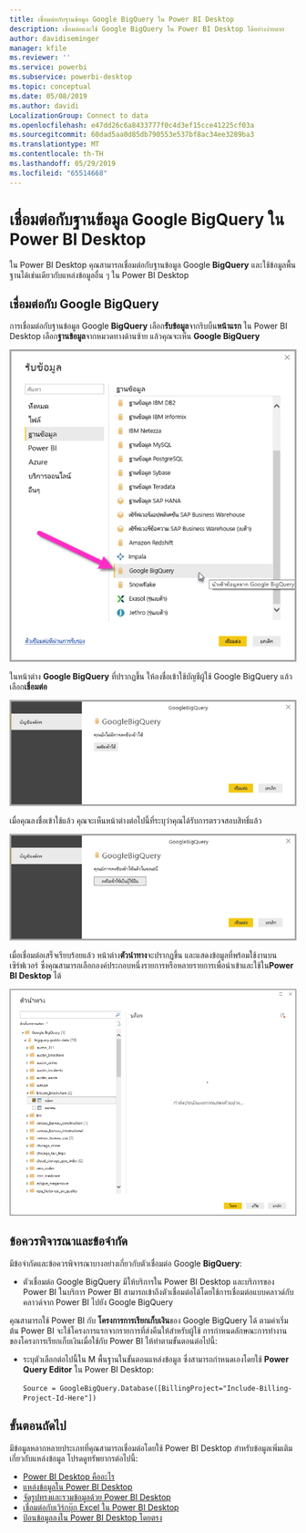 ```yaml
---
title: เชื่อมต่อกับฐานข้อมูล Google BigQuery ใน Power BI Desktop
description: เชื่อมต่อและใช้ Google BigQuery ใน Power BI Desktop ได้อย่างง่ายดาย
author: davidiseminger
manager: kfile
ms.reviewer: ''
ms.service: powerbi
ms.subservice: powerbi-desktop
ms.topic: conceptual
ms.date: 05/08/2019
ms.author: davidi
LocalizationGroup: Connect to data
ms.openlocfilehash: e47dd26c6a8433777f0c4d3ef15cce41225cf03a
ms.sourcegitcommit: 60dad5aa0d85db790553e537bf8ac34ee3289ba3
ms.translationtype: MT
ms.contentlocale: th-TH
ms.lasthandoff: 05/29/2019
ms.locfileid: "65514668"
---
```

# <a name="connect-to-a-google-bigquery-database-in-power-bi-desktop"></a>เชื่อมต่อกับฐานข้อมูล Google BigQuery ใน Power BI Desktop
ใน Power BI Desktop คุณสามารถเชื่อมต่อกับฐานข้อมูล Google **BigQuery** และใช้ข้อมูลพื้นฐานได้เช่นเดียวกับแหล่งข้อมูลอื่น ๆ ใน Power BI Desktop

## <a name="connect-to-google-bigquery"></a>เชื่อมต่อกับ Google BigQuery
การเชื่อมต่อกับฐานข้อมูล Google **BigQuery** เลือก**รับข้อมูล**จากริบบิ้น**หน้าแรก** ใน Power BI Desktop เลือก**ฐานข้อมูล**จากหมวดทางด้านซ้าย แล้วคุณจะเห็น **Google BigQuery**

![รับกล่องโต้ตอบข้อมูลสำหรับ Google BigQuery](media/desktop-connect-bigquery/connect_bigquery_01.png)

ในหน้าต่าง **Google BigQuery** ที่ปรากฏขึ้น ให้ลงชื่อเข้าใช้บัญชีผู้ใช้ Google BigQuery แล้วเลือก**เชื่อมต่อ**

![ลงชื่อเข้าใช้ Google BigQuery](media/desktop-connect-bigquery/connect_bigquery_02.png)

เมื่อคุณลงชื่อเข้าใช้แล้ว คุณจะเห็นหน้าต่างต่อไปนี้ที่ระบุว่าคุณได้รับการตรวจสอบสิทธิ์แล้ว 

![ลงชื่อเข้าใช้ Google](media/desktop-connect-bigquery/connect_bigquery_02b.png)

เมื่อเชื่อมต่อเสร็จเรียบร้อยแล้ว หน้าต่าง**ตัวนำทาง**จะปรากฏขึ้น และแสดงข้อมูลที่พร้อมใช้งานบนเซิร์ฟเวอร์ ซึ่งคุณสามารถเลือกองค์ประกอบหนึ่งรายการหรือหลายรายการเพื่อนำเข้าและใช้ใน**Power BI Desktop** ได้

![ข้อมูลจาก Google BigQuery](media/desktop-connect-bigquery/connect_bigquery_03.png)

## <a name="considerations-and-limitations"></a>ข้อควรพิจารณาและข้อจำกัด
มีข้อจำกัดและข้อควรพิจารณาบางอย่างเกี่ยวกับตัวเชื่อมต่อ Google **BigQuery**:

* ตัวเชื่อมต่อ Google BigQuery มีให้บริการใน Power BI Desktop และบริการของ Power BI ในบริการ Power BI สามารถเข้าถึงตัวเชื่อมต่อได้โดยใช้การเชื่อมต่อแบบคลาวด์กับคลาวด์จาก Power BI ไปยัง Google BigQuery

คุณสามารถใช้ Power BI กับ **โครงการการเรียกเก็บเงิน**ของ Google BigQuery ได้ ตามค่าเริ่มต้น Power BI จะใช้โครงการแรกจากรายการที่ส่งคืนให้สำหรับผู้ใช้ การกำหนดลักษณะการทำงานของโครงการเรียกเก็บเงินเมื่อใช้กับ Power BI ให้ทำตามขั้นตอนต่อไปนี้:

 * ระบุตัวเลือกต่อไปนี้ใน M พื้นฐานในขั้นตอนแหล่งข้อมูล ซึ่งสามารถกำหนดเองโดยใช้ **Power Query Editor** ใน Power BI Desktop:

    ```Source = GoogleBigQuery.Database([BillingProject="Include-Billing-Project-Id-Here"])```

## <a name="next-steps"></a>ขั้นตอนถัดไป
มีข้อมูลหลากหลายประเภทที่คุณสามารถเชื่อมต่อโดยใช้ Power BI Desktop สำหรับข้อมูลเพิ่มเติมเกี่ยวกับแหล่งข้อมูล โปรดดูทรัพยากรต่อไปนี้:

* [Power BI Desktop คืออะไร](desktop-what-is-desktop.md)
* [แหล่งข้อมูลใน Power BI Desktop](desktop-data-sources.md)
* [จัดรูปทรงและรวมข้อมูลด้วย Power BI Desktop](desktop-shape-and-combine-data.md)
* [เชื่อมต่อกับเวิร์กบุ๊ก Excel ใน Power BI Desktop](desktop-connect-excel.md)   
* [ป้อนข้อมูลลงใน Power BI Desktop โดยตรง](desktop-enter-data-directly-into-desktop.md)   

